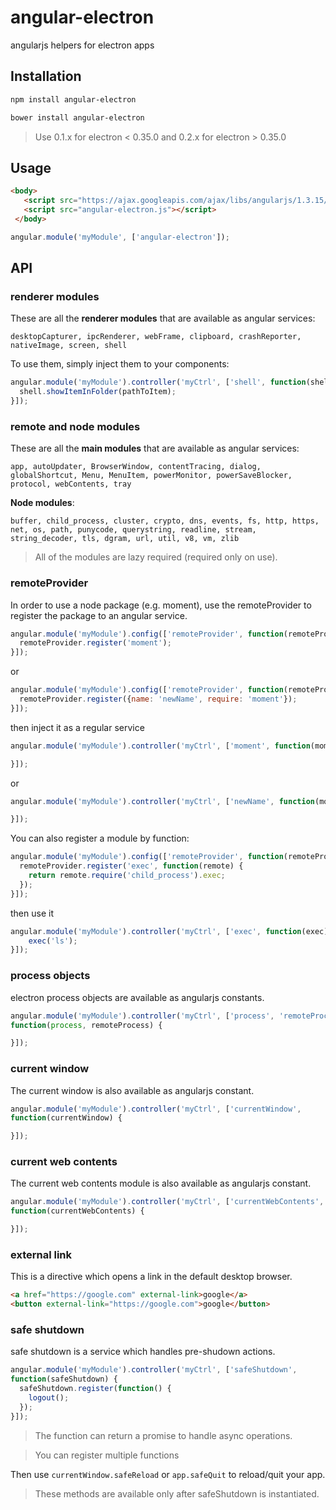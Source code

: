 # angular-electron

angularjs helpers for electron apps

## Installation

```bash
npm install angular-electron
```

```bash
bower install angular-electron
```

> Use 0.1.x for electron < 0.35.0 and 0.2.x for electron > 0.35.0

## Usage

```html
<body>
   <script src="https://ajax.googleapis.com/ajax/libs/angularjs/1.3.15/angular.min.js"></script>
   <script src="angular-electron.js"></script>
 </body>
```

```js
angular.module('myModule', ['angular-electron']);
```

## API

### renderer modules

These are all the **renderer modules** that are available as angular services:

`desktopCapturer, ipcRenderer, webFrame, clipboard, crashReporter, nativeImage, screen, shell`

To use them, simply inject them to your components:

```js
angular.module('myModule').controller('myCtrl', ['shell', function(shell) {
  shell.showItemInFolder(pathToItem);
}]);
```

### remote and node modules

These are all the **main modules** that are available as angular services:

`app, autoUpdater, BrowserWindow, contentTracing, dialog, globalShortcut, Menu, MenuItem, powerMonitor,
powerSaveBlocker, protocol, webContents, tray`

**Node modules**:

`buffer, child_process, cluster, crypto, dns, events, fs, http, https, net, os, path, punycode,
querystring, readline, stream, string_decoder, tls, dgram, url, util, v8, vm, zlib`

> All of the modules are lazy required (required only on use).

### remoteProvider

In order to use a node package (e.g. moment), use the remoteProvider to
register the package to an angular service.

```js
angular.module('myModule').config(['remoteProvider', function(remoteProvider) {
  remoteProvider.register('moment');
}]);
```

or

```js
angular.module('myModule').config(['remoteProvider', function(remoteProvider) {
  remoteProvider.register({name: 'newName', require: 'moment'});
}]);
```

then inject it as a regular service

```js
angular.module('myModule').controller('myCtrl', ['moment', function(moment) {

}]);
```

or

```js
angular.module('myModule').controller('myCtrl', ['newName', function(moment) {

}]);
```

You can also register a module by function:

```js
angular.module('myModule').config(['remoteProvider', function(remoteProvider) {
  remoteProvider.register('exec', function(remote) {
    return remote.require('child_process').exec;
  });
}]);
```

then use it

```js
angular.module('myModule').controller('myCtrl', ['exec', function(exec) {
    exec('ls');
}]);
```

### process objects

electron process objects are available as angularjs constants.

```js
angular.module('myModule').controller('myCtrl', ['process', 'remoteProcess',
function(process, remoteProcess) {

}]);
```

### current window

The current window is also available as angularjs constant.

```js
angular.module('myModule').controller('myCtrl', ['currentWindow',
function(currentWindow) {

}]);
```

### current web contents

The current web contents module is also available as angularjs constant.

```js
angular.module('myModule').controller('myCtrl', ['currentWebContents',
function(currentWebContents) {

}]);
```

### external link

This is a directive which opens a link in the default desktop browser.

```html
<a href="https://google.com" external-link>google</a>
<button external-link="https://google.com">google</button>
```

### safe shutdown

safe shutdown is a service which handles pre-shudown actions.

```js
angular.module('myModule').controller('myCtrl', ['safeShutdown',
function(safeShutdown) {
  safeShutdown.register(function() {
    logout();
  });
}]);
```

> The function can return a promise to handle async operations.

> You can register multiple functions

Then use `currentWindow.safeReload` or `app.safeQuit` to reload/quit your app.

> These methods are available only after safeShutdown is instantiated.
